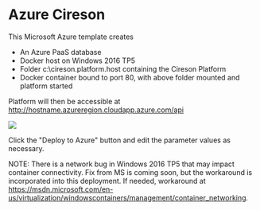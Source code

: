 # Azure Cireson

This Microsoft Azure template creates 
* An Azure PaaS database
* Docker host on Windows 2016 TP5
* Folder c:\cireson.platform.host containing the Cireson Platform
* Docker container bound to port 80, with above folder mounted and platform started

Platform will then be accessible at http://hostname.azureregion.cloudapp.azure.com/api 

<a href="https://portal.azure.com/#create/Microsoft.Template/uri/https%3A%2F%2Fraw.githubusercontent.com%2Fpzerger%2FCiresonDocker%2Fmaster%2Fazuredeploy.json" target="_blank"><img src="http://azuredeploy.net/deploybutton.png"/></a>

Click the "Deploy to Azure" button and edit the parameter values as necessary.

NOTE: There is a network bug in Windows 2016 TP5 that may impact container connectivity. Fix from MS is coming soon, but the workaround is incorporated into this deployment. If needed, workaround at https://msdn.microsoft.com/en-us/virtualization/windowscontainers/management/container_networking. 





